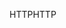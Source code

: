 <span data-ttu-id="feae1-101">HTTP</span><span class="sxs-lookup"><span data-stu-id="feae1-101">HTTP</span></span>